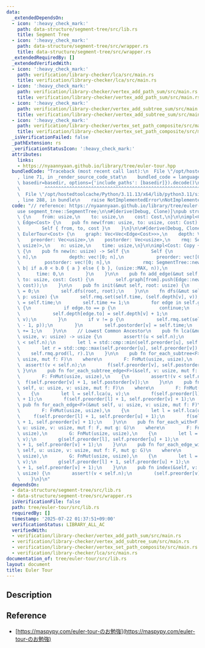 ```yaml
---
data:
  _extendedDependsOn:
  - icon: ':heavy_check_mark:'
    path: data-structure/segment-tree/src/lib.rs
    title: Segment Tree
  - icon: ':heavy_check_mark:'
    path: data-structure/segment-tree/src/wrapper.rs
    title: data-structure/segment-tree/src/wrapper.rs
  _extendedRequiredBy: []
  _extendedVerifiedWith:
  - icon: ':heavy_check_mark:'
    path: verification/library-checker/lca/src/main.rs
    title: verification/library-checker/lca/src/main.rs
  - icon: ':heavy_check_mark:'
    path: verification/library-checker/vertex_add_path_sum/src/main.rs
    title: verification/library-checker/vertex_add_path_sum/src/main.rs
  - icon: ':heavy_check_mark:'
    path: verification/library-checker/vertex_add_subtree_sum/src/main.rs
    title: verification/library-checker/vertex_add_subtree_sum/src/main.rs
  - icon: ':heavy_check_mark:'
    path: verification/library-checker/vertex_set_path_composite/src/main.rs
    title: verification/library-checker/vertex_set_path_composite/src/main.rs
  _isVerificationFailed: false
  _pathExtension: rs
  _verificationStatusIcon: ':heavy_check_mark:'
  attributes:
    links:
    - https://nyaannyaan.github.io/library/tree/euler-tour.hpp
  bundledCode: "Traceback (most recent call last):\n  File \"/opt/hostedtoolcache/Python/3.11.13/x64/lib/python3.11/site-packages/onlinejudge_verify/documentation/build.py\"\
    , line 71, in _render_source_code_stat\n    bundled_code = language.bundle(stat.path,\
    \ basedir=basedir, options={'include_paths': [basedir]}).decode()\n          \
    \         ^^^^^^^^^^^^^^^^^^^^^^^^^^^^^^^^^^^^^^^^^^^^^^^^^^^^^^^^^^^^^^^^^^^^^^^^^^^^^^^^^\n\
    \  File \"/opt/hostedtoolcache/Python/3.11.13/x64/lib/python3.11/site-packages/onlinejudge_verify/languages/rust.py\"\
    , line 288, in bundle\n    raise NotImplementedError\nNotImplementedError\n"
  code: "// reference: https://nyaannyaan.github.io/library/tree/euler-tour.hpp\n\n\
    use segment_tree::SegmentTree;\n\n#[derive(Debug, Clone)]\npub struct Edge<Cost>\
    \ {\n    from: usize,\n    to: usize,\n    cost: Cost,\n}\n\nimpl<Cost: Copy>\
    \ Edge<Cost> {\n    pub fn new(from: usize, to: usize, cost: Cost) -> Self {\n\
    \        Self { from, to, cost }\n    }\n}\n\n#[derive(Debug, Clone)]\npub struct\
    \ EulerTour<Cost> {\n    graph: Vec<Vec<Edge<Cost>>>,\n    depth: Vec<usize>,\n\
    \    preorder: Vec<usize>,\n    postorder: Vec<usize>,\n    rmq: SegmentTree<(usize,\
    \ usize)>,\n    n: usize,\n    time: usize,\n}\n\nimpl<Cost: Copy + Default> EulerTour<Cost>\
    \ {\n    pub fn new(n: usize) -> Self {\n        Self {\n            graph: vec![vec![];\
    \ n],\n            depth: vec![0; n],\n            preorder: vec![0; n],\n   \
    \         postorder: vec![0; n],\n            rmq: SegmentTree::new(n + n, |a,\
    \ b| if a.0 < b.0 { a } else { b }, (usize::MAX, n)),\n            n,\n      \
    \      time: 0,\n        }\n    }\n\n    pub fn add_edge(&mut self, from: usize,\
    \ to: usize, cost: Cost) {\n        self.graph[from].push(Edge::new(from, to,\
    \ cost));\n    }\n\n    pub fn init(&mut self, root: usize) {\n        self.time\
    \ = 0;\n        self.dfs(root, root);\n    }\n\n    fn dfs(&mut self, v: usize,\
    \ p: usize) {\n        self.rmq.set(self.time, (self.depth[v], v));\n        self.preorder[v]\
    \ = self.time;\n        self.time += 1;\n        for edge in self.graph[v].clone()\
    \ {\n            if edge.to == p {\n                continue;\n            }\n\
    \            self.depth[edge.to] = self.depth[v] + 1;\n            self.dfs(edge.to,\
    \ v);\n        }\n        if v != p {\n            self.rmq.set(self.time, (self.depth[v]\
    \ - 1, p));\n        }\n        self.postorder[v] = self.time;\n        self.time\
    \ += 1;\n    }\n\n    // Lowest Common Ancestor\n    pub fn lca(&mut self, u:\
    \ usize, v: usize) -> usize {\n        assert!(u < self.n);\n        assert!(v\
    \ < self.n);\n        let l = std::cmp::min(self.preorder[u], self.preorder[v]);\n\
    \        let r = std::cmp::max(self.preorder[u], self.preorder[v]) + 1;\n    \
    \    self.rmq.prod(l, r).1\n    }\n\n    pub fn for_each_subtree<F>(&self, v:\
    \ usize, mut f: F)\n    where\n        F: FnMut(usize, usize),\n    {\n      \
    \  assert!(v < self.n);\n        f(self.preorder[v], self.postorder[v]);\n   \
    \ }\n\n    pub fn for_each_subtree_edge<F>(&self, v: usize, mut f: F)\n    where\n\
    \        F: FnMut(usize, usize),\n    {\n        assert!(v < self.n);\n      \
    \  f(self.preorder[v] + 1, self.postorder[v]);\n    }\n\n    pub fn for_each<F>(&mut\
    \ self, u: usize, v: usize, mut f: F)\n    where\n        F: FnMut(usize, usize),\n\
    \    {\n        let l = self.lca(u, v);\n        f(self.preorder[l], self.preorder[u]\
    \ + 1);\n        f(self.preorder[l] + 1, self.preorder[v] + 1);\n    }\n\n   \
    \ pub fn for_each_edge<F>(&mut self, u: usize, v: usize, mut f: F)\n    where\n\
    \        F: FnMut(usize, usize),\n    {\n        let l = self.lca(u, v);\n   \
    \     f(self.preorder[l] + 1, self.preorder[u] + 1);\n        f(self.preorder[l]\
    \ + 1, self.preorder[v] + 1);\n    }\n\n    pub fn for_each_with<F, G>(&mut self,\
    \ u: usize, v: usize, mut f: F, mut g: G)\n    where\n        F: FnMut(usize,\
    \ usize),\n        G: FnMut(usize, usize),\n    {\n        let l = self.lca(u,\
    \ v);\n        g(self.preorder[l], self.preorder[u] + 1);\n        f(self.preorder[l]\
    \ + 1, self.preorder[v] + 1);\n    }\n\n    pub fn for_each_edge_with<F, G>(&mut\
    \ self, u: usize, v: usize, mut f: F, mut g: G)\n    where\n        F: FnMut(usize,\
    \ usize),\n        G: FnMut(usize, usize),\n    {\n        let l = self.lca(u,\
    \ v);\n        g(self.preorder[l] + 1, self.preorder[u] + 1);\n        f(self.preorder[l]\
    \ + 1, self.preorder[v] + 1);\n    }\n\n    pub fn index(&self, v: usize) -> (usize,\
    \ usize) {\n        assert!(v < self.n);\n        (self.preorder[v], self.postorder[v])\n\
    \    }\n}\n"
  dependsOn:
  - data-structure/segment-tree/src/lib.rs
  - data-structure/segment-tree/src/wrapper.rs
  isVerificationFile: false
  path: tree/euler-tour/src/lib.rs
  requiredBy: []
  timestamp: '2025-07-22 01:37:51+09:00'
  verificationStatus: LIBRARY_ALL_AC
  verifiedWith:
  - verification/library-checker/vertex_add_path_sum/src/main.rs
  - verification/library-checker/vertex_add_subtree_sum/src/main.rs
  - verification/library-checker/vertex_set_path_composite/src/main.rs
  - verification/library-checker/lca/src/main.rs
documentation_of: tree/euler-tour/src/lib.rs
layout: document
title: Euler Tour
---
```


## Description

## Reference
- [https://maspypy.com/euler-tour-のお勉強](https://maspypy.com/euler-tour-のお勉強)
